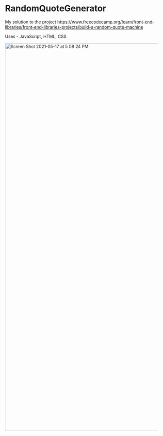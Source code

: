 # RandomQuoteGenerator

My solution to the project https://www.freecodecamp.org/learn/front-end-libraries/front-end-libraries-projects/build-a-random-quote-machine

Uses - JavaScript, HTML, CSS 

<img width="1279" alt="Screen Shot 2021-05-17 at 5 08 24 PM" src="https://user-images.githubusercontent.com/30529987/118571281-8efb1700-b732-11eb-84f6-930deb4185af.png">
